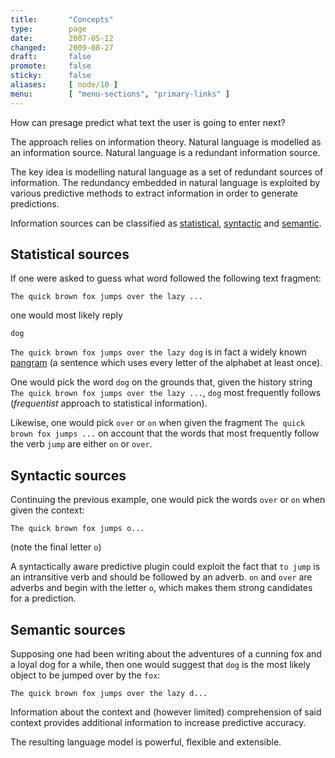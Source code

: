 ```yaml
---
title:       "Concepts"
type:        page
date:        2007-05-12
changed:     2009-08-27
draft:       false
promote:     false
sticky:      false
aliases:     [ node/10 ]
menu:        [ "menu-sections", "primary-links" ]
---
```


How can presage predict what text the user is going to enter next?

The approach relies on information theory. Natural language is modelled as an information source. Natural language is a redundant information source.

The key idea is modelling natural language as a set of redundant sources of information. The redundancy embedded in natural language is exploited by various predictive methods to extract information in order to generate predictions.

<!--more-->

Information sources can be classified as [statistical](#statistical-sources), [syntactic](#syntactic-sources) and [semantic](#semantic-sources).


## Statistical sources

If one were asked to guess what word followed the following text fragment:

    The quick brown fox jumps over the lazy ...

one would most likely reply

    dog

`The quick brown fox jumps over the lazy dog` is in fact a widely known [pangram](http://en.wikipedia.org/wiki/Pangram) (a sentence which uses every letter of the alphabet at least once).

One would pick the word `dog` on the grounds that, given the history string `The quick brown fox jumps over the lazy ...`, `dog` most frequently follows (*frequentist* approach to statistical information).

Likewise, one would pick `over` or `on` when given the fragment `The quick brown fox jumps ...` on account that the words that most frequently follow the verb `jump` are either `on` or `over`.


## Syntactic sources

Continuing the previous example, one would pick the words `over` or `on` when given the context:

    The quick brown fox jumps o...

(note the final letter `o`)

A syntactically aware predictive plugin could exploit the fact that `to jump` is an intransitive verb and should be followed by an adverb. `on` and `over` are adverbs and begin with the letter `o`, which makes them strong candidates for a prediction.


## Semantic sources

Supposing one had been writing about the adventures of a cunning fox and a loyal dog for a while, then one would suggest that `dog` is the most likely object to be jumped over by the `fox`:

    The quick brown fox jumps over the lazy d...

Information about the context and (however limited) comprehension of said context provides additional information to increase predictive accuracy.

The resulting language model is powerful, flexible and extensible.



